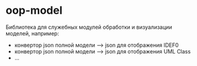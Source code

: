 # oop-model
Библиотека для служебных модулей обработки и визуализации моделей, например:
* конвертор json полной модели --> json для отображения IDEF0
* конвертор json полной модели --> json для отображения UML Class
* ...
